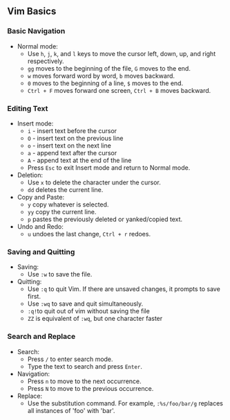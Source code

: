 ## Vim Basics

### Basic Navigation

- Normal mode:
  - Use `h`, `j`, `k`, and `l` keys to move the cursor left, down, up, and right respectively.
  - `gg` moves to the beginning of the file, `G` moves to the end.
  - `w` moves forward word by word, `b` moves backward.
  - `0` moves to the beginning of a line, `$` moves to the end.
  - `Ctrl + F` moves forward one screen, `Ctrl + B` moves backward.

### Editing Text

- Insert mode:
  - `i` - insert text before the cursor
  - `O` - insert text on the previous line
  - `o` - insert text on the next line
  - `a` - append text after the cursor
  - `A` - append text at the end of the line
  - Press `Esc` to exit Insert mode and return to Normal mode.
- Deletion:
  - Use `x` to delete the character under the cursor.
  - `dd` deletes the current line.
- Copy and Paste:
  - `y` copy whatever is selected.
  - `yy` copy the current line.
  - `p` pastes the previously deleted or yanked/copied text.
- Undo and Redo:
  - `u` undoes the last change, `Ctrl + r` redoes.

### Saving and Quitting

- Saving:
  - Use `:w` to save the file.
- Quitting:
  - Use `:q` to quit Vim. If there are unsaved changes, it prompts to save first.
  - Use `:wq` to save and quit simultaneously.
  - `:q!`to quit out of vim without saving the file
  - `ZZ` is equivalent of `:wq`, but one character faster

### Search and Replace

- Search:
  - Press `/` to enter search mode.
  - Type the text to search and press `Enter`.
- Navigation:
  - Press `n` to move to the next occurrence.
  - Press `N` to move to the previous occurrence.
- Replace:
  - Use the substitution command. For example, `:%s/foo/bar/g` replaces all instances of 'foo' with 'bar'.
